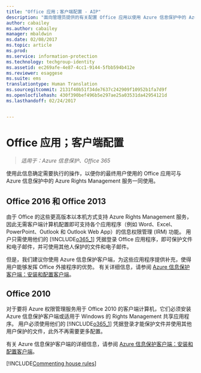 ```yaml
---
title: "Office 应用；客户端配置 - AIP"
description: "面向管理员提供的有关配置 Office 应用以使用 Azure 信息保护中的 Azure Rights Management 服务的信息和说明。"
author: cabailey
ms.author: cabailey
manager: mbaldwin
ms.date: 02/08/2017
ms.topic: article
ms.prod: 
ms.service: information-protection
ms.technology: techgroup-identity
ms.assetid: ec269afe-4e87-4cc1-9144-5fbb594b412e
ms.reviewer: esaggese
ms.suite: ems
translationtype: Human Translation
ms.sourcegitcommit: 2131f40b51f34de7637c242909f10952b1fa7d9f
ms.openlocfilehash: 430f390bef496b5e297ae25a03531da42954121d
ms.lasthandoff: 02/24/2017


---
```


# <a name="office-apps-configuration-for-clients"></a>Office 应用；客户端配置

>*适用于：Azure 信息保护、Office 365*


使用此信息确定需要执行的操作，以便你的最终用户使用的 Office 应用可与 Azure 信息保护中的 Azure Rights Management 服务一同使用。

## <a name="office-2016-and-office-2013"></a>Office 2016 和 Office 2013
由于 Office 的这些更高版本以本机方式支持 Azure Rights Management 服务，因此无需客户端计算机配置即可支持各个应用程序（例如 Word、Excel、PowerPoint、Outlook 和 Outlook Web App）的信息权限管理 (IRM) 功能。 用户只需使用他们的 [!INCLUDE[o365_1](../includes/o365_1_md.md)] 凭据登录 Office 应用程序，即可保护文件和电子邮件，并可使用其他人保护的文件和电子邮件。

但是，我们建议你使用 Azure 信息保护客户端，为这些应用程序提供补充，使得用户能够发挥 Office 外接程序的优势。 有关详细信息，请参阅 [Azure 信息保护客户端：安装和配置客户端](configure-client.md)。

## <a name="office-2010"></a>Office 2010
对于要将 Azure 权限管理服务用于 Office 2010 的客户端计算机，它们必须安装 Azure 信息保护客户端或适用于 Windows 的 Rights Management 共享应用程序。 用户必须使用他们的 [!INCLUDE[o365_1](../includes/o365_1_md.md)] 凭据登录才能保护文件并使用其他用户保护的文件，此外不再需要更多配置。

有关 Azure 信息保护客户端的详细信息，请参阅 [Azure 信息保护客户端：安装和配置客户端](configure-client.md)。

[!INCLUDE[Commenting house rules](../includes/houserules.md)]


